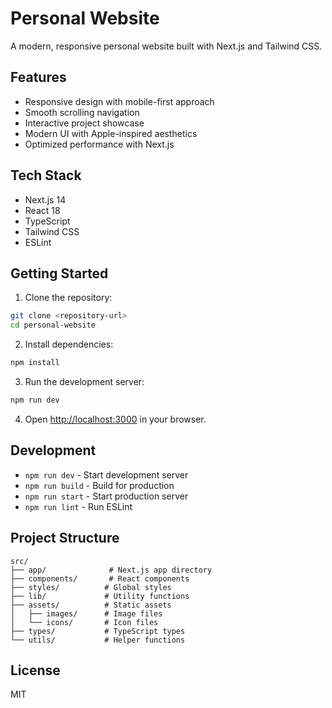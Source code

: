# Personal Website

A modern, responsive personal website built with Next.js and Tailwind CSS.

## Features

- Responsive design with mobile-first approach
- Smooth scrolling navigation
- Interactive project showcase
- Modern UI with Apple-inspired aesthetics
- Optimized performance with Next.js

## Tech Stack

- Next.js 14
- React 18
- TypeScript
- Tailwind CSS
- ESLint

## Getting Started

1. Clone the repository:
```bash
git clone <repository-url>
cd personal-website
```

2. Install dependencies:
```bash
npm install
```

3. Run the development server:
```bash
npm run dev
```

4. Open [http://localhost:3000](http://localhost:3000) in your browser.

## Development

- `npm run dev` - Start development server
- `npm run build` - Build for production
- `npm run start` - Start production server
- `npm run lint` - Run ESLint

## Project Structure

```
src/
├── app/              # Next.js app directory
├── components/       # React components
├── styles/          # Global styles
├── lib/             # Utility functions
├── assets/          # Static assets
│   ├── images/      # Image files
│   └── icons/       # Icon files
├── types/           # TypeScript types
└── utils/           # Helper functions
```

## License

MIT 
